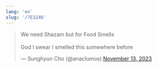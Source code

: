 ```yaml
---
lang: 'en'
slug: '/7E3246'
---
```


<blockquote class="twitter-tweet"><p lang="en" dir="ltr">We need Shazam but for Food Smells<br/><br/>God I swear I smelled this somewhere before</p>&mdash; Sunghyun Cho (@anaclumos) <a href="https://twitter.com/anaclumos/status/1723862665427329086?ref_src=twsrc%5Etfw">November 13, 2023</a></blockquote>
